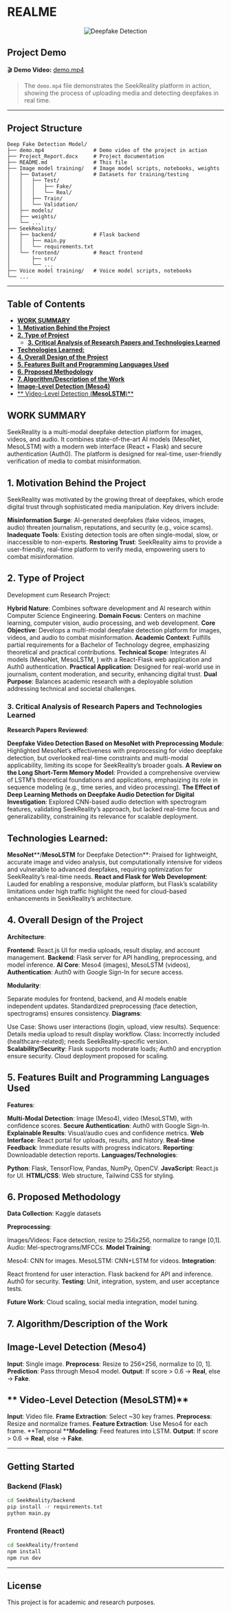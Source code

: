 # REALME

<p align="center">
  <img src="https://img.shields.io/badge/Deepfake-Detection-blue" alt="Deepfake Detection"/>
</p>

## Project Demo

🎬 **Demo Video:** [demo.mp4](./demo.mp4)

> The `demo.mp4` file demonstrates the SeekReality platform in action, showing the process of uploading media and detecting deepfakes in real time.

---

## Project Structure

```text
Deep Fake Detection Model/
├── demo.mp4                # Demo video of the project in action
├── Project_Report.docx     # Project documentation
├── README.md               # This file
├── Image model training/   # Image model scripts, notebooks, weights
│   ├── Dataset/            # Datasets for training/testing
│   │   ├── Test/
│   │   │   ├── Fake/
│   │   │   └── Real/
│   │   ├── Train/
│   │   └── Validation/
│   ├── models/
│   ├── weights/
│   └── ...
├── SeekReality/
│   ├── backend/            # Flask backend
│   │   ├── main.py
│   │   └── requirements.txt
│   └── frontend/           # React frontend
│       ├── src/
│       └── ...
├── Voice model training/   # Voice model scripts, notebooks
└── ...
```

---

## Table of Contents

  - [**WORK SUMMARY**](#work-summary)
  - [**1. Motivation Behind the Project**](#1-motivation-behind-the-project)
  - [**2. Type of Project**](#2-type-of-project)
    - [**3. Critical Analysis of Research Papers and Technologies Learned**](#3-critical-analysis-of-research-papers-and-technologies-learned)
  - [**Technologies Learned:**](#technologies-learned)
  - [**4. Overall Design of the Project**](#4-overall-design-of-the-project)
  - [**5. Features Built and Programming Languages Used**](#5-features-built-and-programming-languages-used)
  - [**6. Proposed Methodology**](#6-proposed-methodology)
  - [**7. Algorithm/Description of the Work**](#7-algorithmdescription-of-the-work)
  - [**Image-Level Detection (Meso4)**](#image-level-detection-meso4)
  - [** Video-Level Detection (****MesoLSTM****)**](#-video-level-detection-mesolstm)

## **WORK SUMMARY**

SeekReality is a multi-modal deepfake detection platform for images, videos, and audio. It combines state-of-the-art AI models (MesoNet, MesoLSTM) with a modern web interface (React + Flask) and secure authentication (Auth0). The platform is designed for real-time, user-friendly verification of media to combat misinformation.


## **1. Motivation Behind the Project**


SeekReality was motivated by the growing threat of deepfakes, which erode digital trust through sophisticated media manipulation. Key drivers include:

**Misinformation Surge**: AI-generated deepfakes (fake videos, images, audio) threaten journalism, reputations, and security (e.g., voice scams).
**Inadequate Tools**: Existing detection tools are often single-modal, slow, or inaccessible to non-experts.
**Restoring Trust**: SeekReality aims to provide a user-friendly, real-time platform to verify media, empowering users to combat misinformation.

## **2. Type of Project**


Development cum Research Project:

**Hybrid Nature**: Combines software development and AI research within Computer Science Engineering.
**Domain Focus**: Centers on machine learning, computer vision, audio processing, and web development.
**Core Objective**: Develops a multi-modal deepfake detection platform for images, videos, and audio to combat misinformation.
**Academic Context**: Fulfills partial requirements for a Bachelor of Technology degree, emphasizing theoretical and practical contributions.
**Technical Scope**: Integrates AI models (MesoNet, MesoLSTM, ) with a React-Flask web application and Auth0 authentication.
**Practical Application**: Designed for real-world use in journalism, content moderation, and security, enhancing digital trust.
**Dual Purpose**: Balances academic research with a deployable solution addressing technical and societal challenges.

### **3. Critical Analysis of Research Papers and Technologies Learned**

**Research Papers Reviewed**:

**Deepfake Video Detection Based on ****MesoNet**** with Preprocessing Module**: Highlighted MesoNet’s effectiveness with preprocessing for video deepfake detection, but overlooked real-time constraints and multi-modal applicability, limiting its scope for SeekReality’s broader goals.
**A Review on the Long Short-Term Memory Model**: Provided a comprehensive overview of LSTM’s theoretical foundations and applications, emphasizing its role in sequence modeling (e.g., time series, and video processing).
**The Effect of Deep Learning Methods on Deepfake Audio Detection for Digital Investigation**: Explored CNN-based audio detection with spectrogram features, validating SeekReality’s approach, but lacked real-time focus and generalizability, constraining its relevance for scalable deployment.
## **Technologies Learned:**

**MesoNet****/****MesoLSTM**** for Deepfake Detection**: Praised for lightweight, accurate image and video analysis, but computationally intensive for videos and vulnerable to advanced deepfakes, requiring optimization for SeekReality’s real-time needs.
**React and Flask for Web Development**: Lauded for enabling a responsive, modular platform, but Flask’s scalability limitations under high traffic highlight the need for cloud-based enhancements in SeekReality’s architecture.
## **4. Overall Design of the Project**


**Architecture**:

**Frontend**: React.js UI for media uploads, result display, and account management.
**Backend**: Flask server for API handling, preprocessing, and model inference.
**AI Core**: Meso4 (images), MesoLSTM (videos),
**Authentication**: Auth0 with Google Sign-In for secure access.


**Modularity**:


Separate modules for frontend, backend, and AI models enable independent updates.
Standardized preprocessing (face detection, spectrograms) ensures consistency.
**Diagrams**:

Use Case: Shows user interactions (login, upload, view results).
Sequence: Details media upload to result display workflow.
Class: Incorrectly included (healthcare-related); needs SeekReality-specific version.
**Scalability/Security**: Flask supports moderate loads; Auth0 and encryption ensure security. Cloud deployment proposed for scaling.

## **5. Features Built and Programming Languages Used**


**Features**:

**Multi-Modal Detection**: Image (Meso4), video (MesoLSTM), with confidence scores.
**Secure Authentication**: Auth0 with Google Sign-In.
**Explainable Results**: Visual/audio cues and confidence metrics.
**Web Interface**: React portal for uploads, results, and history.
**Real-time Feedback**: Immediate results with progress indicators.
**Reporting**: Downloadable detection reports.
**Languages/Technologies**:


**Python**: Flask, TensorFlow, Pandas, NumPy, OpenCV.
**JavaScript**: React.js for UI.
**HTML/CSS**: Web structure, Tailwind CSS for styling.



## **6. Proposed Methodology**


**Data Collection**: Kaggle datasets

**Preprocessing**:

Images/Videos: Face detection, resize to 256x256, normalize to range [0,1].
Audio: Mel-spectrograms/MFCCs.
**Model Training**:

Meso4: CNN for images.
MesoLSTM: CNN+LSTM for videos.
**Integration**:

React frontend for user interaction.
Flask backend for API and inference.
Auth0 for security.
**Testing**: Unit, integration, system, and user acceptance tests.


**Future Work**: Cloud scaling, social media integration, model tuning.


## **7. Algorithm/Description of the Work**


## **Image-Level Detection (Meso4)**


**Input**: Single image.
**Preprocess**: Resize to 256×256, normalize to [0, 1].
**Prediction**: Pass through Meso4 model.
**Output**: If score > 0.6 → **Real**, else → **Fake**.





## ** Video-Level Detection (****MesoLSTM****)**


**Input**: Video file.
**Frame Extraction**: Select ~30 key frames.
**Preprocess**: Resize and normalize frames.
**Feature Extraction**: Use Meso4 for each frame.
**Temporal ****Modeling**: Feed features into LSTM.
**Output**: If score > 0.6 → **Real**, else → **Fake**.

---

## Getting Started

### Backend (Flask)

```bash
cd SeekReality/backend
pip install -r requirements.txt
python main.py
```

### Frontend (React)

```bash
cd SeekReality/frontend
npm install
npm run dev
```

---

## License

This project is for academic and research purposes.

